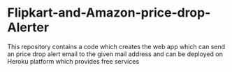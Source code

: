 # Flipkart-and-Amazon-price-drop-Alerter
This repository contains a code which creates the web app which can send an price drop alert email to the given mail address and can be deployed on Heroku platform which provides free services
